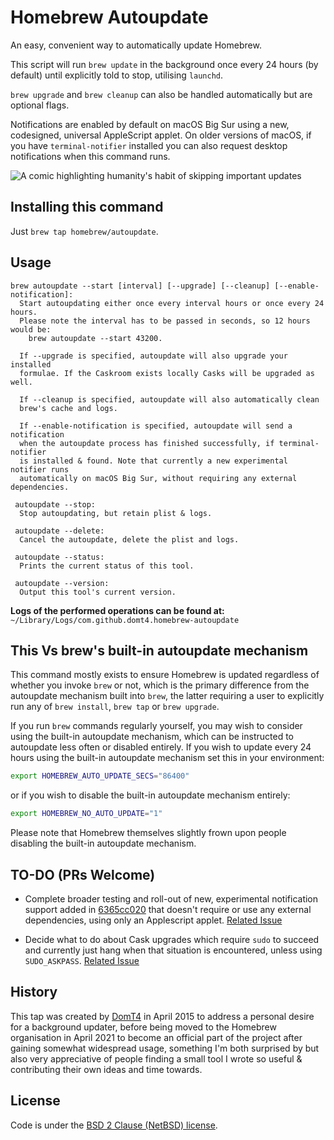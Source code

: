 # Homebrew Autoupdate

An easy, convenient way to automatically update Homebrew.

This script will run `brew update` in the background once every 24 hours (by
default) until explicitly told to stop, utilising `launchd`.

`brew upgrade` and `brew cleanup` can also be handled automatically but
are optional flags.

Notifications are enabled by default on macOS Big Sur using a new,
codesigned, universal AppleScript applet. On older versions of macOS, if you
have `terminal-notifier` installed you can also request desktop notifications
when this command runs.

![A comic highlighting humanity's habit of skipping important updates](https://imgs.xkcd.com/comics/update.png)

## Installing this command

Just `brew tap homebrew/autoupdate`.

## Usage

```
brew autoupdate --start [interval] [--upgrade] [--cleanup] [--enable-notification]:
  Start autoupdating either once every interval hours or once every 24 hours.
  Please note the interval has to be passed in seconds, so 12 hours would be:
    brew autoupdate --start 43200.

  If --upgrade is specified, autoupdate will also upgrade your installed
  formulae. If the Caskroom exists locally Casks will be upgraded as well.

  If --cleanup is specified, autoupdate will also automatically clean
  brew's cache and logs.

  If --enable-notification is specified, autoupdate will send a notification
  when the autoupdate process has finished successfully, if terminal-notifier
  is installed & found. Note that currently a new experimental notifier runs
  automatically on macOS Big Sur, without requiring any external dependencies.

 autoupdate --stop:
  Stop autoupdating, but retain plist & logs.

 autoupdate --delete:
  Cancel the autoupdate, delete the plist and logs.

 autoupdate --status:
  Prints the current status of this tool.

 autoupdate --version:
  Output this tool's current version.
```

**Logs of the performed operations can be found at:** `~/Library/Logs/com.github.domt4.homebrew-autoupdate`

## This Vs brew's built-in autoupdate mechanism

This command mostly exists to ensure Homebrew is updated regardless of whether
you invoke `brew` or not, which is the primary difference from the autoupdate
mechanism built into `brew`, the latter requiring a user to explicitly run
any of `brew install`, `brew tap` or `brew upgrade`.

If you run `brew` commands regularly yourself, you may wish to consider using
the built-in autoupdate mechanism, which can be instructed to autoupdate less
often or disabled entirely. If you wish to update every 24 hours using the
built-in autoupdate mechanism set this in your environment:

```bash
export HOMEBREW_AUTO_UPDATE_SECS="86400"
```

or if you wish to disable the built-in autoupdate mechanism entirely:

```bash
export HOMEBREW_NO_AUTO_UPDATE="1"
```

Please note that Homebrew themselves slightly frown upon people disabling
the built-in autoupdate mechanism.

## TO-DO (PRs Welcome)

* Complete broader testing and roll-out of new, experimental notification
support added in [6365cc020](https://github.com/DomT4/homebrew-autoupdate/commit/6365cc020)
that doesn't require or use any external dependencies, using only an Applescript
applet.
[Related Issue](https://github.com/DomT4/homebrew-autoupdate/issues/25)

* Decide what to do about Cask upgrades which require `sudo` to succeed
and currently just hang when that situation is encountered,
unless using `SUDO_ASKPASS`.
[Related Issue](https://github.com/DomT4/homebrew-autoupdate/issues/40)

## History

This tap was created by [DomT4](https://github.com/DomT4) in April 2015 to
address a personal desire for a background updater, before being moved to
the Homebrew organisation in April 2021 to become an official part of the
project after gaining somewhat widespread usage, something I'm both surprised
by but also very appreciative of people finding a small tool I wrote so
useful & contributing their own ideas and time towards.

## License

Code is under the [BSD 2 Clause (NetBSD) license](https://github.com/DomT4/homebrew-autoupdate/blob/master/LICENSE.txt).
